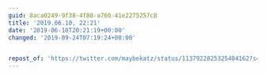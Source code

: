 ```yaml
---
guid: 8aca0249-9f38-4f88-a760-41e2275257c8
title: '2019.06.10, 22:21'
date: '2019-06-10T20:21:19+00:00'
changed: '2019-09-24T07:19:24+00:00'


repost_of: 'https://twitter.com/maybekatz/status/1137922825325404162?s=19'
---
```


